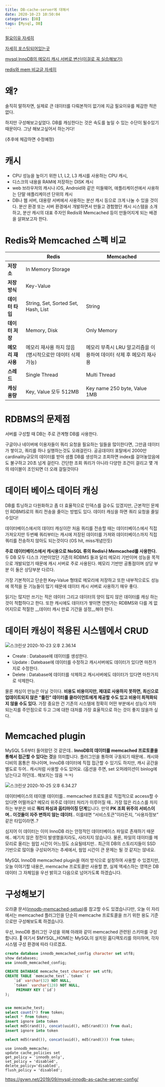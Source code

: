 ```yaml
---
title: DB-cache-server에 대해서
date: 2020-10-23 10:50:04
categories: [DB]
tags: [Mysql, DB]
---
```


[필요이유 자세히](https://tmdahr1245.tistory.com/120)

[자세히 포스팅되어있는곳](https://nangkyeong.tistory.com/entry/%EC%9D%B4%EA%B2%83%EC%9D%B4-MySQL%EC%9D%B4%EB%8B%A4%EB%A1%9C-%EC%A0%95%EB%A6%AC%ED%95%B4%EB%B3%B4%EB%8A%94-%EC%9D%B8%EB%8D%B1%EC%8A%A4-%EA%B0%9C%EB%85%90)

[mysql lnnoDB의 메모리 캐시 서버로 변신(이걸로 꼭 실습해보기)](https://gywn.net/2019/09/mysql-innodb-as-cache-server-config/)

[redis와 mem 비교글 자세히](https://deveric.tistory.com/65)

# 왜?

솔직히 말하자면, 실제로 큰 데이터를 다뤄본적이 없기에 지금 필요이유를 체감한 적은 없다.

하지만 구성해보고싶었다. DB를 캐싱한다는 것은 속도를 높일 수 있는 수단이 될수있기 때문이다. 그냥 해보고싶어서 하는거다! 

(추후에 체감하면 수정예정)

# 캐시

- CPU 성능을 높이기 위한 L1, L2, L3 캐시를 사용하는 CPU 캐시, 
- 디스크의 내용을 RAM에 저장하는 DISK 캐시
- web 브라우저의 캐시나 iOS, Android와 같은 미들웨어, 애플리케이션에서 사용하는 단말 애플리케이션 단위의 캐시
- DB나 웹 서버, 대용량 서버에서 사용하는 분산 캐시 등으로 크게 나눌 수 있을 것이다. 분산 환경 또는 서버 환경에서 개발하면서 만들고 경험했던 캐시 시스템을 소개하고, 분산 캐시의 대표 주자인 Redis와 Memcached 등이 만들어지게 되는 배경을 살펴보고자 한다.

# Redis와 Memcached 스펙 비교

|                   | **Redis**                                              | **Memcached**                                                |
| ----------------- | ------------------------------------------------------ | ------------------------------------------------------------ |
| **저장소**        | In Memory Storage                                      |                                                              |
| **저장 방식**     | Key-Value                                              |                                                              |
| **데이터 타입**   | String, Set, Sorted Set, Hash, List                    | String                                                       |
| **데이터 저장**   | Memory, Disk                                           | Only Memory                                                  |
| **메모리 재사용** | 메모리 재사용 하지 않음(명시적으로만 데이터 삭제 가능) | 메모리 부족시 LRU 알고리즘을 이용하여 데이터 삭제 후 메모리 재사용 |
| **스레드**        | Single Thread                                          | Multi Thread                                                 |
| **캐싱 용량**     | Key, Value 모두 512MB                                  | Key name 250 byte, Value 1MB                                 |

 

# RDBMS의 문제점

서버를 구성할 때 DB는 주로 관계형 DB를 사용한다.

구글이나 네이버에 이용자들이 쿼리 요청을 필요하는 일들을 많이한다면, 그만큼 데이터가 쌓이고, 쿼리를 하나 실행하는것도 오래걸린다. 공공데이터 포탈에서 2000만 cardinality규모의 데이터를 받아 샘플 DB를 생성하고 조회하면 index를 걸어놓았음에도 불구하고 20초 넘게 걸린다. 간단한 조회 쿼리가 아니라 다양한 조건이 걸리고 몇 개의 테이블이 조인되면 더 오래 걸릴것이다

# 데이터 베이스 데이터 캐싱

DB를 튜닝하고 다원화하고 좀 더 효율적으로 인덱스를 걸수도 있겠지만, 근본적인 문제인 RDBMS로의 쿼리 전송을 줄이는 방법도 있다. 데이터 캐싱을 하면 쿼리 요청을 줄일수있다!

데이터베이스에서의 데이터 캐싱이란 처음 쿼리를 전송할 때는 데이터베이스에서 직접 가져오지만 두번째 쿼리부터는 캐시에 저장된 데이터를 가져와 데이터베이스까지 직접 쿼리를 전송하지 않아도 되는것이다 (OS hit, miss개념인듯)

__주로 데이터베이스에서 캐시용으로 NoSQL 류의 Redis나 Memcached를 사용한다.__ 두 DB 모두 디스크 기반이었던 기존의 RDBMS 들과 달리 메모리 기반이며 성능을 목적으로 개발되었기 때문에 캐시 서버로 주로 사용된다. 메모리 기반만 공통점이며 상당 부분 이 둘은 상당부분 다르다.

가장 기본적이고 단순한 Key-Value 형태로 메모리에 저장하고
또한 내부적으로도 성능에 목적을 둔 기능들이 많기 때문에 데이터 캐시 서버로 사용하기 매우 좋다.

읽기는 많지만 쓰기는 적은 데이터 그리고 데이터의 양이 많지 않은 데이터를 캐싱 하는 것이 적합하다고 한다.
또한 캐시에도 데이터가 쌓이면 언젠가는 RDBMS와 다를 게 없어지므로 적절한 __데이터 캐시 만료 기간을 설정__해야 한다.

# 데이터 캐싱이 적용된 시스템에서 CRUD



![스크린샷 2020-10-23 오후 2.36.14](https://tva1.sinaimg.cn/large/0081Kckwgy1gjz7l9xxjbj30wd0u0naa.jpg)

- Create : Database에 데이터를 생성한다.
- Update : Datebase에 데이터를 수정하고 캐시서버에도 데이터가 있다면 마찬가지로 수정한다.
- Delete : Database에 데이터를 삭제하고 캐시서버에도 데이터가 있다면 마찬가지로 삭제한다.

물론 캐싱이 만능은 아닐 것이다. __비용도 비용이지만, 제대로 사용하지 못하면, 최신으로 업데이트되지 않은 “틀린” 데이터를 클라이언트에게 제공할 수도 있고 비용이 최적화되지 않을 수도 있다.__
가장 중요한 건 기존의 시스템에 정확히 어떤 부분에서 성능이 저하되는지를 주안점으로 두고 그에 대한 대처를 가장 효율적으로 하는 것이 좋지 않을까 싶다.

# Memcached plugin

MySQL 5.6부터 들어왔던 것 같은데.. **InnoDB의 데이터를 memcached 프로토콜을 통해서 접근할 수 있다는 것**을 의미합니다. 플러그인을 통하여 구동되기 때문에.. 캐시와 디비의 몸통은 하나이며, InnoDB 데이터에 직접 접근할 수 있기도 하지만, 캐시 공간을 별도로 두어.. 캐시처럼 사용할 수도 있어요. (옵션을 주면, set 오퍼레이션이 binlog에 남는다고 하던데.. 해보지는 않음 ㅋㅋ)

![스크린샷 2020-10-25 오후 6.34.27](https://tva1.sinaimg.cn/large/0081Kckwgy1gk1pps8bgbj313t0u016e.jpg)

 데이터베이스의 테이블 데이터를.. memcached 프로토콜로 직접적으로 access할 수 있다면 어떨까요? 메모리 위주로 데이터 처리가 이루어질 때.. 가장 많은 리소스를 차지하는 부분은 바로 **쿼리 파싱과 옵티마이징 단계**입니다. 만약 **PK 조회 위주의 서비스이며.. 이것들이 자주 변하지 않는 데이터**.. 이를테면 “서비스토큰”이라든지, “사용자정보” 같은 타입이라면..?

심지어 이 데이터는 이미 InnoDB 라는 안정적인 데이터베이스 파일로 존재하기 때문에.. 예기치 않은 정전이 발생했을지라도, 사라지지 않습니다. 물론, 파일의 데이터를 메모리로 올리는 웜업 시간이 어느정도 소요될테지만.. 최근의 DB의 스토리지들이 SSD 기반으로 많이들 구성되어가는 추세에서, 웜업 시간이 큰 문제는 될 것 같지는 않네요.

MySQL InnoDB memcached plugin을 여러 방식으로 설정하여 사용할 수 있겠지만, 오늘 이야기할 내용은, memcache 프로토콜만 사용할 뿐, 실제 액세스하는 영역은 DB 데이터 그 자체임을 우선 밝히고 다음으로 넘어가도록 하겠습니다.

 # 구성해보기

오라클 문서([innodb-memcached-setup](https://dev.mysql.com/doc/refman/8.0/en/innodb-memcached-setup.html))를 참고할 수도 있겠습니다만, 오늘 이 자리에서는 memcached 플러그인을 단순히 memcache 프로토콜을 쓰기 위한 용도 기준으로만 구성해보도록 하겠습니다.

우선, InnoDB 플러그인 구성을 위해 아래와 같이 memcached 관련된 스키마를 구성합니다. 🙂 여기서 $MYSQL_HOME는 MySQL이 설치된 홈디렉토리를 의미하며, 각자 시스템 구성 환경에 따라 다르겠죠.

```sql
create database innodb_memcached_config character set utf8;
show databases;
use innodb_memcached_config;

CREATE DATABASE memcache_test character set utf8;
CREATE TABLE `memcache_test`.`token` (
    `id` varchar(32) NOT NULL,
    `token` varchar(128) NOT NULL,
     PRIMARY KEY (`id`)
);


use memcache_test;
select count(*) from token;
select * from token;
insert ignore into token 
select md5(rand()), concat(uuid(), md5(rand())) from dual;
insert ignore into token 

select md5(rand()), concat(uuid(), md5(rand())) from token;
```

```
use innodb_memcache;
update cache_policies set 
get_policy = 'innodb_only', 
set_policy = 'disabled', 
delete_policy='disabled', 
flush_policy = 'disabled';
```

https://gywn.net/2019/09/mysql-innodb-as-cache-server-config/
